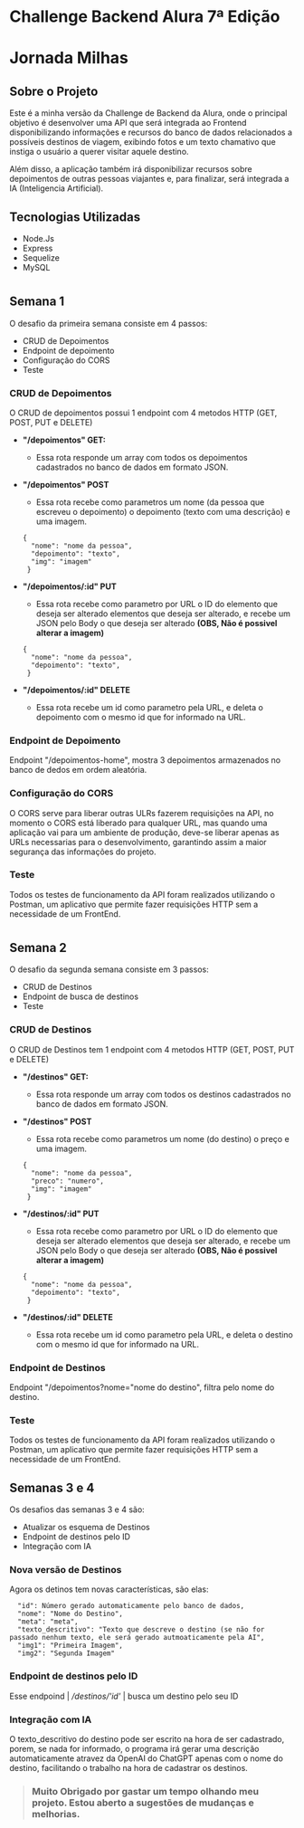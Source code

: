 # Challenge Backend Alura 7ª Edição

# Jornada Milhas

## Sobre o Projeto

  Este é a minha versão da Challenge de Backend da Alura, onde o principal objetivo é desenvolver uma API que será integrada ao Frontend disponibilizando informações e recursos do banco de dados relacionados a possíveis destinos de viagem, exibindo fotos e um texto chamativo que instiga o usuário a querer visitar aquele destino.

Além disso, a aplicação também irá disponibilizar recursos sobre depoimentos de outras pessoas viajantes e, para finalizar, será integrada a IA (Inteligencia Artificial).

## Tecnologias Utilizadas
- Node.Js
- Express
- Sequelize
- MySQL

 #

## Semana 1

  O desafio da primeira semana consiste em 4 passos:
  - CRUD de Depoimentos
  - Endpoint de depoimento
  - Configuração do CORS
  - Teste

### **CRUD de Depoimentos**

 O CRUD de depoimentos possui 1 endpoint com 4 metodos HTTP (GET, POST, PUT e DELETE)

  - **"/depoimentos" GET:**
  
    - Essa rota responde um array com todos os depoimentos cadastrados no banco de dados em formato JSON.


  - **"/depoimentos" POST**

     - Essa rota recebe como parametros um nome (da pessoa que escreveu o depoimento) o depoimento (texto com uma descrição) e uma imagem.
    
      ```
      {
        "nome": "nome da pessoa",
        "depoimento": "texto",
        "img": "imagem"
       } 
      ```


- **"/depoimentos/:id" PUT**
  - Essa rota recebe como parametro por URL o ID do elemento que deseja ser alterado elementos que deseja ser alterado, e recebe um JSON pelo Body o que deseja ser alterado **(OBS, Não é possivel alterar a imagem)**
 
  ```
  {
    "nome": "nome da pessoa",
    "depoimento": "texto",
   } 
  ```

- **"/depoimentos/:id" DELETE**
   - Essa rota recebe um id como parametro pela URL, e deleta o depoimento com o mesmo id que for informado na URL.
 

### Endpoint de Depoimento
  Endpoint "/depoimentos-home", mostra 3 depoimentos armazenados no banco de dedos em ordem aleatória.

### Configuração do CORS
  O CORS serve para liberar outras ULRs fazerem requisições na API, no momento o CORS está liberado para qualquer URL, mas quando uma aplicação vai para um ambiente de produção, deve-se liberar apenas as URLs necessarias para o desenvolvimento, garantindo assim a maior segurança das informações do projeto.

### Teste
  Todos os testes de funcionamento da API foram realizados utilizando o Postman, um aplicativo que permite fazer requisições HTTP sem a necessidade de um FrontEnd.

#

## Semana 2

  O desafio da segunda semana consiste em 3 passos:
  - CRUD de Destinos
  - Endpoint de busca de destinos
  - Teste

### **CRUD de Destinos**

 O CRUD de Destinos tem 1 endpoint com 4 metodos HTTP (GET, POST, PUT e DELETE)

  - **"/destinos" GET:**
  
    - Essa rota responde um array com todos os destinos cadastrados no banco de dados em formato JSON.


  - **"/destinos" POST**

     - Essa rota recebe como parametros um nome (do destino) o preço e uma imagem.
    
      ```
      {
        "nome": "nome da pessoa",
        "preco": "numero",
        "img": "imagem"
       } 
      ```


- **"/destinos/:id" PUT**
  - Essa rota recebe como parametro por URL o ID do elemento que deseja ser alterado elementos que deseja ser alterado, e recebe um JSON pelo Body o que deseja ser alterado **(OBS, Não é possivel alterar a imagem)**
 
  ```
  {
    "nome": "nome da pessoa",
    "depoimento": "texto",
   } 
  ```

- **"/destinos/:id" DELETE**
   - Essa rota recebe um id como parametro pela URL, e deleta o destino com o mesmo id que for informado na URL.
 

### Endpoint de Destinos
  Endpoint "/depoimentos?nome="nome do destino", filtra pelo nome do destino.

### Teste
  Todos os testes de funcionamento da API foram realizados utilizando o Postman, um aplicativo que permite fazer requisições HTTP sem a necessidade de um FrontEnd.

##
## Semanas 3 e 4

Os desafios das semanas 3 e 4 são:
  - Atualizar os esquema de Destinos
  - Endpoint de destinos pelo ID
  - Integração com IA

  ### Nova versão de Destinos

  Agora os detinos tem novas características, são elas:

  ```
    "id": Número gerado automaticamente pelo banco de dados,
    "nome": "Nome do Destino",
    "meta": "meta",
    "texto_descritivo": "Texto que descreve o destino (se não for passado nenhum texto, ele será gerado autmoaticamente pela AI",
    "img1": "Primeira Imagem",
    "img2": "Segunda Imagem"
  ```

### Endpoint de destinos pelo ID

Esse endpoind  | */destinos/'id'* |  busca um destino pelo seu ID

### Integração com IA

O texto_descritivo do destino pode ser escrito na hora de ser cadastrado, porem, se nada for informado, o programa irá gerar uma descrição automaticamente atravez da OpenAI do ChatGPT apenas com o nome do destino, facilitando o trabalho na hora de cadastrar os destinos.

> ### Muito Obrigado por gastar um tempo olhando meu projeto. Estou aberto a sugestões de mudanças e melhorias.





